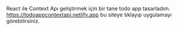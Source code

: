 React ile Context Apı geliştirmek için bir tane todo app tasarladım. <br/>
https://todoappcontextapi.netlify.app bu siteye tıklayıp uygulamayı görebilirsiniz. 
